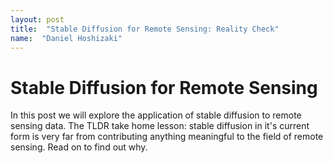 ```yaml
---
layout: post
title:  "Stable Diffusion for Remote Sensing: Reality Check"
name:  "Daniel Hoshizaki"
---
```


# Stable Diffusion for Remote Sensing

In this post we will explore the application of stable diffusion to remote sensing data. The TLDR take home lesson: stable diffusion in it's current form is very far from contributing anything meaningful to the field of remote sensing. Read on to find out why.
